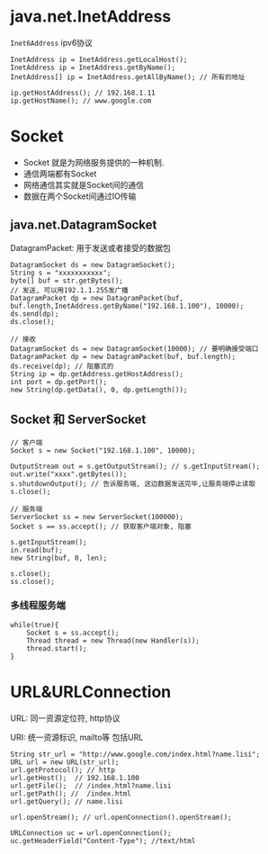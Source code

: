 # java.net.InetAddress #

`Inet6Address` ipv6协议
```
InetAddress ip = InetAddress.getLocalHost();
InetAddress ip = InetAddress.getByName();
InetAddress[] ip = InetAddress.getAllByName(); // 所有的地址

ip.getHostAddress(); // 192.168.1.11
ip.getHostName(); // www.google.com
```

# Socket #

* Socket 就是为网络服务提供的一种机制.
* 通信两端都有Socket
* 网络通信其实就是Socket间的通信
* 数据在两个Socket间通过IO传输

## java.net.DatagramSocket ##
DatagramPacket: 用于发送或者接受的数据包
```
DatagramSocket ds = new DatagramSocket();
String s = "xxxxxxxxxxx";
byte[] buf = str.getBytes();
// 发送, 可以用192.1.1.255发广播
DatagramPacket dp = new DatagramPacket(buf, buf.length,InetAddress.getByName("192.168.1.100"), 10000);
ds.send(dp);
ds.close();

// 接收
DatagramSocket ds = new DatagramSocket(10000); // 要明确接受端口
DatagramPacket dp = new DatagramPacket(buf, buf.length);
ds.receive(dp); // 阻塞式的
String ip = dp.getAddress.getHostAddress();
int port = dp.getPort();
new String(dp.getData(), 0, dp.getLength());
```

## Socket 和 ServerSocket ##

```
// 客户端
Socket s = new Socket("192.168.1.100", 10000);

OutputStream out = s.getOutputStream(); // s.getInputStream();
out.write("xxxx".getBytes());
s.shutdownOutput(); // 告诉服务端, 这边数据发送完毕,让服务端停止读取
s.close();

// 服务端
ServerSocket ss = new ServerSocket(100000);
Socket s == ss.accept(); // 获取客户端对象, 阻塞

s.getInputStream();
in.read(buf);
new String(buf, 0, len);

s.close();
ss.close();
```

### 多线程服务端 ###
```
while(true){
    Socket s = ss.accept();
    Thread thread = new Thread(new Handler(s));
    thread.start();
}
```

# URL&URLConnection #
URL: 同一资源定位符, http协议

URI: 统一资源标识, mailto等 包括URL

```
String str_url = "http://www.google.com/index.html?name.lisi";
URL url = new URL(str_url);
url.getProtocol(); // http
url.getHost();  // 192.168.1.100
url.getFile();  // /index.html?name.lisi
url.getPath(); //  /index.html
url.getQuery(); // name.lisi

url.openStream(); // url.openConnection().openStream();

URLConnection uc = url.openConnection();
uc.getHeaderField("Content-Type"); //text/html
```

